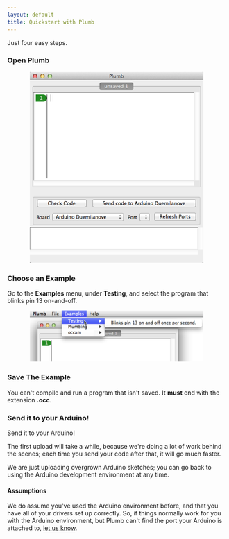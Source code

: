 ```yaml
---
layout: default
title: Quickstart with Plumb
---
```


Just four easy steps.

### Open Plumb

<p align="center">
  <img src="/docs/images/qs1.png" width="400px" />
</p>

### Choose an Example

Go to the **Examples** menu, under **Testing**, and select the program that blinks pin 13 on-and-off.

<p align="center">
  <img src="/docs/images/qs2.png" width="400px" />
</p>

### Save The Example

You can't compile and run a program that isn't saved. It **must** end with the extension **.occ**.

### Send it to your Arduino!

Send it to your Arduino!

The first upload will take a while, because we're doing a lot of work behind the scenes; each time you send your code after that, it will go much faster.

We are just uploading overgrown Arduino sketches; you can go back to using the Arduino development environment at any time.

#### Assumptions

We do assume you've used the Arduino environment before, and that you have all of your drivers set up correctly. So, if things normally work for you with the Arduino environment, but Plumb can't find the port your Arduino is attached to, [let us know][userlist].

[userlist]: http://lists.concurrency.cc/mailman/listinfo/users